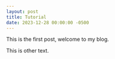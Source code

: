 ```yaml
---
layout: post
title: Tutorial
date: 2023-12-28 00:00:00 -0500
---
```


This is the first post, welcome to my blog.

This is other text.

